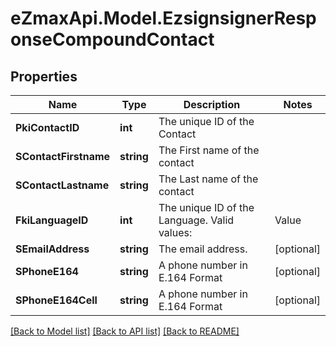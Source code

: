 
# eZmaxApi.Model.EzsignsignerResponseCompoundContact

## Properties

Name | Type | Description | Notes
------------ | ------------- | ------------- | -------------
**PkiContactID** | **int** | The unique ID of the Contact | 
**SContactFirstname** | **string** | The First name of the contact | 
**SContactLastname** | **string** | The Last name of the contact | 
**FkiLanguageID** | **int** | The unique ID of the Language.  Valid values:  |Value|Description| |-|-| |1|French| |2|English| | 
**SEmailAddress** | **string** | The email address. | [optional] 
**SPhoneE164** | **string** | A phone number in E.164 Format | [optional] 
**SPhoneE164Cell** | **string** | A phone number in E.164 Format | [optional] 

[[Back to Model list]](../README.md#documentation-for-models)
[[Back to API list]](../README.md#documentation-for-api-endpoints)
[[Back to README]](../README.md)

